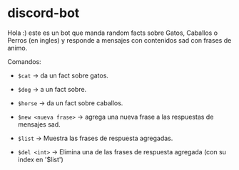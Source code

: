 # discord-bot

Hola :) este es un bot que manda random facts sobre Gatos, Caballos o Perros (en ingles) y responde a mensajes con contenidos sad con frases de animo.

Comandos:

* `$cat` -> da un fact sobre gatos.
* `$dog` -> a un fact sobre.
* `$horse` -> da un fact sobre caballos.


* `$new <nueva frase>` -> agrega una nueva frase a las respuestas de mensajes sad.
* `$list` -> Muestra las frases de respuesta agregadas.
* `$del <int>` -> Elimina una de las frases de respuesta agregada (con su index en '$list')
